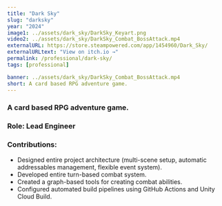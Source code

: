 ```yaml
---
title: "Dark Sky"
slug: "darksky"
year: "2024"
image1: ../assets/dark_sky/DarkSky_Keyart.png
video2: ../assets/dark_sky/DarkSky_Combat_BossAttack.mp4
externalURL: https://store.steampowered.com/app/1454960/Dark_Sky/
externalURLtext: "View on itch.io →"
permalink: /professional/dark-sky/
tags: [professional]

banner: ../assets/dark_sky/DarkSky_Combat_BossAttack.mp4
short: A card based RPG adventure game.
---
```


### A card based RPG adventure game.

### Role: **Lead Engineer**

### Contributions:
* Designed entire project architecture (multi-scene setup, automatic addressables management, flexible event system).
* Developed entire turn-based combat system.
* Created a graph-based tools for creating combat abilities.
* Configured automated build pipelines using GitHub Actions and Unity Cloud Build.